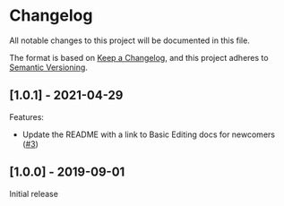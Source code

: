 # Changelog

All notable changes to this project will be documented in this file.

The format is based on [Keep a Changelog](https://keepachangelog.com/en/1.0.0/),
and this project adheres to [Semantic Versioning](https://semver.org/spec/v2.0.0.html).

## [1.0.1] - 2021-04-29

Features:

- Update the README with a link to Basic Editing docs for newcomers ([#3](https://github.com/earshinov/vscode-simple-alignment/issues/3))

## [1.0.0] - 2019-09-01

Initial release
